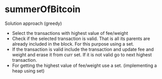 # summerOfBitcoin

Solution approach (greedy)

 - Select the transactions with highest value of fee/weight
 - Check if the selected transaction is valid. That is all its parents are already included in the block. For this purpose using a set.
 - If the transaction is valid include the transaction and update fee and weight and erase it from curr set. If it is not valid go to next highest transaction.
 - For getting the highest value of fee/weight use a set. (implementing a heap using set)
 

